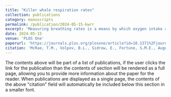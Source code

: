 ```yaml
---
title: "Killer whale respiration rates"
collection: publications
category: manuscripts
permalink: /publication/2024-05-15-kwrr
excerpt: 'Measuring breathing rates is a means by which oxygen intake and metabolic rates can be estimated to determine food requirements and energy expenditure of killer whales (Orcinus orca) and other cetaceans. This simple measure allows the energetic consequences of environmental stressors to cetaceans to be understood but requires knowing respiration rates while they are engaged in different behaviours such as resting, travelling and foraging. We calculated respiration rates for different behavioural states of southern and northern resident killer whales using video from UAV drones and concurrent biologging data from animal-borne tags. Behavioural states of dive tracks were predicted using hierarchical hidden Markov models (HHMMs) parameterized with time-depth data and with labeled tracks of drone-identified behavioural states. Dive tracks were sequences of dives and surface intervals lasting ≥ 10 minutes cumulative duration. We calculated respiration rates and estimated oxygen consumption rates for the predicted behavioural states of the tracks. We found that juvenile killer whales breathed at a higher rate when travelling (1.6 breaths min-1) compared to resting (1.2) and foraging (1.5)—and that adult males breathed at a higher rate when travelling (1.8) compared to both foraging (1.7) and resting (1.3). The juveniles in our study were estimated to consume 2.5–18.3 L O2 min-1 compared with 14.3–59.8 L O2 min-1 for adult males across all behaviours based on estimates of mass-specific tidal volume and oxygen extraction. Our findings confirm that killer whales take single breaths between dives and indicate that energy expenditure derived from respirations requires using sex, age, and behavioural-specific respiration rates. These findings can be applied to bioenergetics models on a behavioural-specific basis, and contribute towards obtaining better predictions of dive behaviours, energy expenditure and the food requirements of apex predators.'
date: 2024-05-15
venue: 'PLOS One'
paperurl: 'https://journals.plos.org/plosone/article?id=10.1371%2Fjournal.pone.0302758'
citation: 'McRae, T.M., Volpov, B.L., Sidrow, E., Fortune, S.M.E., Auger-Méthé, M., Heckman, N., and Trites, A.W. (2024). Killer whale respiration rates. PLOS One 19(5), 1-26.'
---
```


The contents above will be part of a list of publications, if the user clicks the link for the publication than the contents of section will be rendered as a full page, allowing you to provide more information about the paper for the reader. When publications are displayed as a single page, the contents of the above "citation" field will automatically be included below this section in a smaller font.
